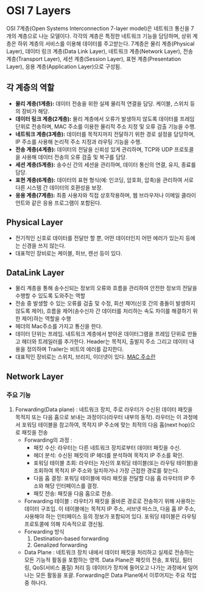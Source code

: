 # OSI 7 Layers

OSI 7계층(Open Systems Interconnection 7-layer model)은 네트워크 통신을 7개의 계층으로 나눈 모델이다. 각각의 계층은 특정한 네트워크 기능을 담당하며, 상위 계층은 하위 계층의 서비스를 이용해 데이터를 주고받는다. 7계층은 물리 계층(Physical Layer), 데이터 링크 계층(Data Link Layer), 네트워크 계층(Network Layer), 전송 계층(Transport Layer), 세션 계층(Session Layer), 표현 계층(Presentation Layer), 응용 계층(Application Layer)으로 구성됨.

## 각 계층의 역할
- **물리 계층(1계층):** 데이터 전송을 위한 실제 물리적 연결을 담당. 케이블, 스위치 등의 장비가 해당.
- **데이터 링크 계층(2계층):** 물리 계층에서 오류가 발생하지 않도록 데이터를 프레임 단위로 전송하며, MAC 주소를 이용한 물리적 주소 지정 및 오류 검출 기능을 수행.
- **네트워크 계층(3계층):** 데이터를 목적지까지 전달하기 위한 경로 설정을 담당하며, IP 주소를 사용해 논리적 주소 지정과 라우팅 기능을 수행.
- **전송 계층(4계층):** 데이터의 전달을 신뢰성 있게 관리하며, TCP와 UDP 프로토콜을 사용해 데이터 전송의 오류 검출 및 복구를 담당.
- **세션 계층(5계층):** 송수신 간의 세션을 관리하며, 데이터 통신의 연결, 유지, 종료를 담당.
- **표현 계층(6계층):** 데이터의 표현 형식(예: 인코딩, 암호화, 압축)을 관리하여 서로 다른 시스템 간 데이터의 호환성을 보장.
- **응용 계층(7계층):** 최종 사용자와 직접 상호작용하며, 웹 브라우저나 이메일 클라이언트와 같은 응용 프로그램이 포함된다.

## Physical Layer
- 전기적인 신호로 데이터를 전달만 할 뿐, 어떤 데이터인지 어떤 에러가 있는지 등에는 신경을 쓰지 않는다.
- 대표적인 장비로는 케이블, 허브, 렌선 등이 있다.

## DataLink Layer
- 물리 계층을 통해 송수신되는 정보의 오류와 흐름을 관리하여 안전한 정보의 전달을 수행할 수 있도록 도와주는 역할
- 전송 중 발생할 수 있는 오류를 검출 및 수정, 회선 제어(신호 간의 충돌이 발생하지 않도록 제어), 흐름을 제어(송수신자 간 데이터를 처리하는 속도 차이를 해결하기 위한 제어)하는 역할을 수행
- 헤더의 Mac주소를 가지고 통신을 한다.
- 데이터 단위는 프레임. 네트워크 계층에서 받아온 데이터그램을 프레임 단위로 만들고 헤더와 트레일러를 추가한다. Header는 목적지, 출발지 주소 그리고 데이터 내용을 정의하며 Trailer는 비트의 에러를 감지한다.
- 대표적인 장비로는 스위치, 브리지, 이더넷이 있다.
[MAC 주소란]()

## Network Layer
### 주요 기능
1. Forwarding(Data plane) : 네트워크 장치, 주로 라우터가 수신된 데이터 패킷을 목적지 또는 다음 홉으로 보내는 과정이다(라우터 내부의 동작). 라우터는 이 과정에서 포워딩 테이블을 참고하여, 목적지 IP 주소에 맞는 최적의 다음 홉(next hop)으로 패킷을 전송
    - Forwarding의 과정 : 
        - 패킷 수신: 라우터는 다른 네트워크 장치로부터 데이터 패킷을 수신.
        - 헤더 분석: 수신된 패킷의 IP 헤더를 분석하여 목적지 IP 주소를 확인.
        - 포워딩 테이블 조회: 라우터는 자신의 포워딩 테이블(또는 라우팅 테이블)을 조회하여 목적지 IP 주소와 일치하거나 가장 근접한 경로를 찾는다.
        - 다음 홉 결정: 포워딩 테이블에 따라 패킷을 전달할 다음 홉 라우터의 IP 주소와 해당 인터페이스를 결정.
        - 패킷 전송: 패킷을 다음 홉으로 전송.
    - Forwarding 테이블 : 라우터가 패킷을 올바른 경로로 전송하기 위해 사용하는 데이터 구조입. 이 테이블에는 목적지 IP 주소, 서브넷 마스크, 다음 홉 IP 주소, 사용해야 하는 인터페이스 등의 정보가 포함되어 있다. 포워딩 테이블은 라우팅 프로토콜에 의해 지속적으로 갱신됨.
    - Forwarding 방식
        1. Destination-based forwarding
        2. Genalized forwarding
    - Data Plane : 네트워크 장치 내에서 데이터 패킷을 처리하고 실제로 전송하는 모든 기능적 활동을 포함하는 영역. Data Plane은 패킷의 전송, 포워딩, 필터링, QoS(서비스 품질) 처리 등 데이터가 장치에 들어오고 나가는 과정에서 일어나는 모든 활동을 포괄. Forwarding은 Data Plane에서 이루어지는 주요 작업 중 하나다.

